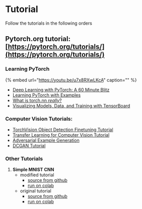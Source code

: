 # Tutorial

Follow the tutorials in the following orders

## Pytorch.org tutorial: [https://pytorch.org/tutorials/](https://pytorch.org/tutorials/)

### Learning PyTorch

{% embed url="https://youtu.be/u7x8RXwLKcA" caption="" %}

* [Deep Learning with PyTorch: A 60 Minute Blitz](https://pytorch.org/tutorials/beginner/deep_learning_60min_blitz.html)
* [Learning PyTorch with Examples](https://pytorch.org/tutorials/beginner/pytorch_with_examples.html)
* [What is torch.nn _really_?](https://pytorch.org/tutorials/beginner/nn_tutorial.html)
* [Visualizing Models, Data, and Training with TensorBoard](https://pytorch.org/tutorials/intermediate/tensorboard_tutorial.html)

### Computer Vision Tutorials:

* [TorchVision Object Detection Finetuning Tutorial](https://pytorch.org/tutorials/intermediate/torchvision_tutorial.html)
* [Transfer Learning for Computer Vision Tutorial](https://pytorch.org/tutorials/beginner/transfer_learning_tutorial.html)
* [Adversarial Example Generation](https://pytorch.org/tutorials/beginner/fgsm_tutorial.html)
* [DCGAN Tutorial](https://pytorch.org/tutorials/beginner/dcgan_faces_tutorial.html)

### Other Tutorials

1. **Simple MNIST CNN**
   * modified tutorial
     * [source from github](https://github.com/ykkimhgu/dl-tutorial/blob/master/Keras/cnn/keras_tutorial_MNIST_ykk.ipynb)
     * [run on colab](https://colab.research.google.com/github/ykkimhgu/dl-tutorial/blob/master/Keras/cnn/keras_tutorial_MNIST_ykk.ipynb)
   * original tutorial
     * [source  from github](https://github.com/keras-team/keras-io/blob/master/examples/vision/mnist_convnet.py)
     * [run on colab](https://colab.research.google.com/github/keras-team/keras-io/blob/master/examples/vision/ipynb/mnist_convnet.ipynb)

